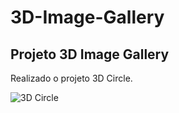 # 3D-Image-Gallery
## Projeto 3D Image Gallery

Realizado o projeto 3D Circle.

![3D Circle](https://github.com/edesiojnr/3D-Image-Gallery/blob/master/3D%20circle.gif)

